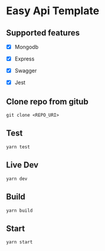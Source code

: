 # Easy Api Template

## Supported features
- [x] Mongodb
- [x] Express
- [x] Swagger
- [x] Jest 


## Clone repo from gitub
```
git clone <REPO_URI>
```

## Test
```
yarn test
```

## Live Dev
```
yarn dev
```

## Build
```
yarn build
```

## Start
```
yarn start
```